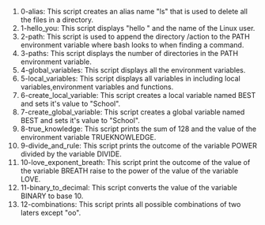 1. 0-alias: This script creates an alias name "ls" that is used to delete all the files in a directory.
2. 1-hello_you: This script displays "hello " and the name of the Linux user.
3. 2-path: This script is used to append the directory /action to the PATH environment variable where bash looks to when finding a command.
4. 3-paths: This script displays the number of directories in the PATH environment variable.
5. 4-global_variables: This script displays all the environment variables.
6. 5-local_variables: This script displays all variables in including local variables,environment variables and functions.
7. 6-create_local_variable: This script creates a local variable named BEST and sets it's value to "School".
8. 7-create_global_variable: This script creates a global variable named BEST and sets it's value to "School".
9. 8-true_knowledge: This script prints the sum of 128 and the value of the environment variable TRUEKNOWLEDGE.
10. 9-divide_and_rule: This script prints the outcome of the variable POWER divided by the variable DIVIDE.
11. 10-love_exponent_breath: This script print the outcome of the value of the variable BREATH raise to the power of the value of the variable LOVE.
12. 11-binary_to_decimal: This script converts the value of the variable BINARY to base 10.
13. 12-combinations: This script prints all possible combinations of two laters except "oo".  
